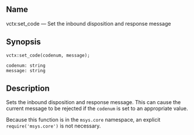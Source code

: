 <a name="lua.ref.vctx_set_code"></a>
## Name

vctx:set_code — Set the inbound disposition and response message

<a name="idp19317616"></a>
## Synopsis

`vctx:set_code(codenum, message);`

```
codenum: string
message: string
```
<a name="idp19320608"></a>
## Description

Sets the inbound disposition and response message. This can cause the current message to be rejected if the `codenum` is set to an appropriate value.

Because this function is in the `msys.core` namespace, an explicit `require('msys.core')` is not necessary.
